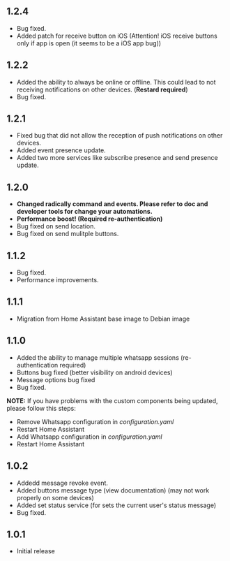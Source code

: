 ## 1.2.4

- Bug fixed.
- Added patch for receive button on iOS (Attention! iOS receive buttons only if app is open (it seems to be a iOS app bug))

## 1.2.2

- Added the ability to always be online or offline. This could lead to not receiving notifications on other devices. (**Restard required**)
- Bug fixed.

## 1.2.1

- Fixed bug that did not allow the reception of push notifications on other devices.
- Added event presence update.
- Added two more services like subscribe presence and send presence update.

## 1.2.0

- **Changed radically command and events. Please refer to doc and developer tools for change your automations.**
- **Performance boost! (Required re-authentication)**
- Bug fixed on send location.
- Bug fixed on send mulitple buttons.

## 1.1.2

- Bug fixed.
- Performance improvements.

## 1.1.1

- Migration from Home Assistant base image to Debian image

## 1.1.0

- Added the ability to manage multiple whatsapp sessions (re-authentication required)
- Buttons bug fixed (better visibility on android devices)
- Message options bug fixed
- Bug fixed.

**NOTE:** If you have problems with the custom components being updated, please follow this steps:

- Remove Whatsapp configuration in _configuration.yaml_
- Restart Home Assistant
- Add Whatsapp configuration in _configuration.yaml_
- Restart Home Assistant

## 1.0.2

- Addedd message revoke event.
- Added buttons message type (view documentation) (may not work properly on some devices)
- Added set status service (for sets the current user's status message)
- Bug fixed.

## 1.0.1

- Initial release
